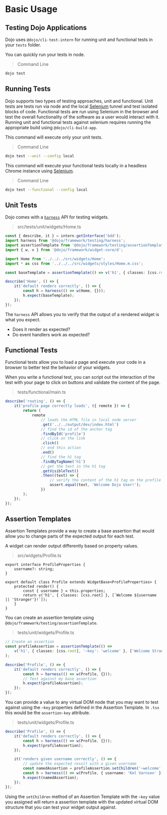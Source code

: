 # Basic Usage

## Testing Dojo Applications

Dojo uses `@dojo/cli-test-intern` for running unit and functional tests in your `tests` folder.

You can quickly run your tests in node.

> Command Line

```bash
dojo test
```

## Running Tests

Dojo supports two types of testing approaches, unit and functional. Unit tests are tests run via node and the local
[Selenium] tunnel and test isolated blocks of code. Functional tests are run using Selenium in the browser and test
the overall functionality of the software as a user would interact with it. Running unit and functional tests against selenium requires running the appropriate build using `@dojo/cli-build-app`.

This command will execute only your unit tests.

> Command Line

```bash
dojo test --unit --config local
```

This command will execute your functional tests locally in a headless Chrome instance using [Selenium].

> Command Line

```bash
dojo test --functional --config local
```

## Unit Tests

Dojo comes with a [`harness`](https://github.com/dojo/framework/tree/master/src/testing) API for testing widgets.

> src/tests/unit/widgets/Home.ts

```ts
const { describe, it } = intern.getInterface('bdd');
import harness from '@dojo/framework/testing/harness';
import assertionTemplate from '@dojo/framework/testing/assertionTemplate';
import { w, v } from '@dojo/framework/widget-core/d';

import Home from '../../../src/widgets/Home';
import * as css from '../../../src/widgets/styles/Home.m.css';

const baseTemplate = assertionTemplate(() => v('h1', { classes: [css.root] }, ['Home Page']));

describe('Home', () => {
	it('default renders correctly', () => {
		const h = harness(() => w(Home, {}));
		h.expect(baseTemplate);
	});
});
```

The `harness` API allows you to verify that the output of a rendered widget is what you expect.

-   Does it render as expected?
-   Do event handlers work as expected?

## Functional Tests

Functional tests allow you to load a page and execute your code in a browser to better test the behavior of your widgets.

When you write a functional test, you can script out the interaction of the test with your page to click on buttons and validate the content of the page.

> tests/functional/main.ts

```ts
describe('routing', () => {
	it('profile page correctly loads', ({ remote }) => {
		return (
			remote
				// loads the HTML file in local node server
				.get('../../output/dev/index.html')
				// find the id of the anchor tag
				.findById('profile')
				// click on the link
				.click()
				// end this action
				.end()
				// find the h1 tag
				.findByTagName('h1')
				// get the text in the h1 tag
				.getVisibleText()
				.then((text) => {
					// verify the content of the h1 tag on the profile page
					assert.equal(text, 'Welcome Dojo User!');
				})
		);
	});
});
```

## Assertion Templates

Assertion Templates provide a way to create a base assertion that would allow you to change parts of the expected output for each test.

A widget can render output differently based on property values.

> src/widgets/Profile.ts

```tsx
export interface ProfileProperties {
	username?: string;
}

export default class Profile extends WidgetBase<ProfileProperties> {
	protected render() {
		const { username } = this.properties;
		return v('h1', { classes: [css.root] }, [`Welcome ${username || 'Stranger'}!`]);
	}
}
```

You can create an assertion template using `@dojo/framework/testing/assertionTemplate`.

> tests/unit/widgets/Profile.ts

```ts
// Create an assertion
const profileAssertion = assertionTemplate(() =>
	v('h1', { classes: [css.root], '~key': 'welcome' }, ['Welcome Stranger!'])
);

describe('Profile', () => {
	it('default renders correctly', () => {
		const h = harness(() => w(Profile, {}));
		// Test against my base assertion
		h.expect(profileAssertion);
	});
});
```

You can provide a value to any virtual DOM node that you may want to test against using the `~key` properties defined in the Assertion Template. In `.tsx` this would be the `assertion-key` attribute.

> tests/unit/widgets/Profile.ts

```ts
describe('Profile', () => {
	it('default renders correctly', () => {
		const h = harness(() => w(Profile, {}));
		h.expect(profileAssertion);
	});

	it('renders given username correctly', () => {
		// update the expected result with a given username
		const namedAssertion = profileAssertion.setChildren('~welcome', () => ['Welcome Kel Varnsen!']);
		const h = harness(() => w(Profile, { username: 'Kel Varnsen' }));
		h.expect(namedAssertion);
	});
});
```

Using the `setChildren` method of an Assertion Template with the `~key` value you assigned will return a assertion template with the updated virtual DOM structure that you can test your widget output against.

[browserstack]: https://www.browserstack.com/
[dojo cli]: https://github.com/dojo/cli
[intern]: https://theintern.io/
[saucelabs]: https://saucelabs.com/
[selenium]: http://www.seleniumhq.org/
[testingbot]: https://testingbot.com/
